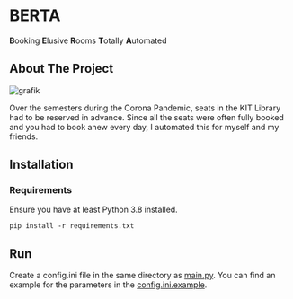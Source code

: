 # BERTA
**B**ooking **E**lusive **R**ooms **T**otally **A**utomated


## About The Project
![grafik](https://user-images.githubusercontent.com/34418781/214526008-4cf529c6-f78a-4d8e-9eac-1649411ba157.png)

Over the semesters during the Corona Pandemic, seats in the KIT Library had to be reserved in advance. Since all the seats were often fully booked and you had to book anew every day, I automated this for myself and my friends.



## Installation

### Requirements
Ensure you have at least Python 3.8 installed. 

```
pip install -r requirements.txt
```

## Run
Create a config.ini file in the same directory as [main.py](BERTA/main.py). You can find an example for the parameters in the [config.ini.example](BERTA/config.ini.example).
